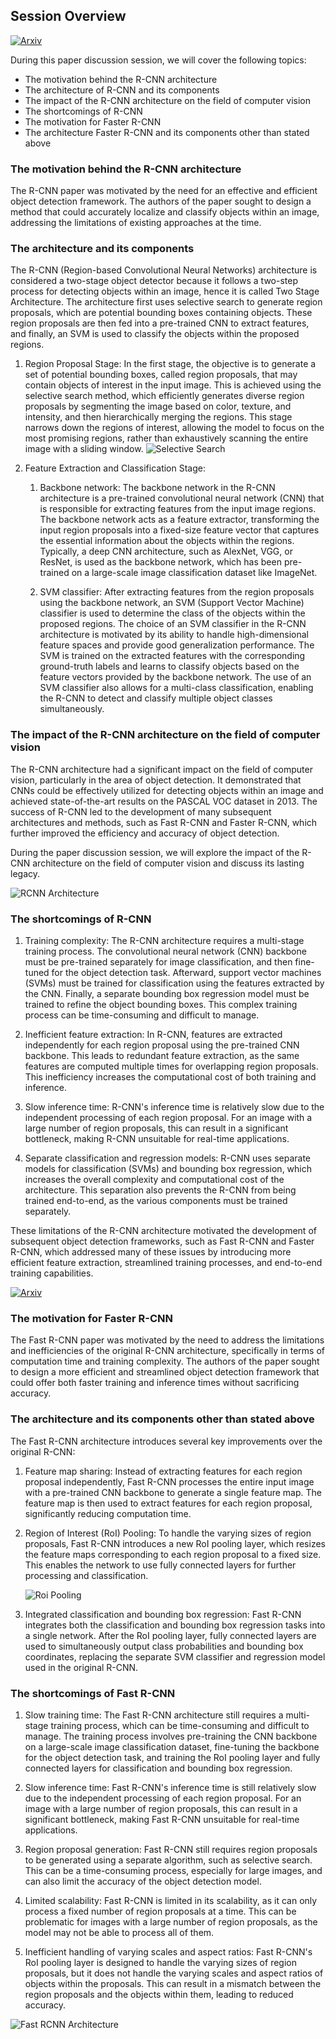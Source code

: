 ## Session Overview

[![Arxiv](https://img.shields.io/badge/ArXiv-1311.2524-orange.svg?color=blue)](https://arxiv.org/abs/1311.2524)

During this paper discussion session, we will cover the following topics:

- The motivation behind the R-CNN architecture
- The architecture of R-CNN and its components
- The impact of the R-CNN architecture on the field of computer vision
- The shortcomings of R-CNN
- The motivation for Faster R-CNN
- The architecture Faster R-CNN and its components other than stated above

### The motivation behind the R-CNN architecture

The R-CNN paper was motivated by the need for an effective and efficient object detection framework. The authors of the paper sought to design a method that could accurately localize and classify objects within an image, addressing the limitations of existing approaches at the time.

### The architecture and its components

The R-CNN (Region-based Convolutional Neural Networks) architecture is considered a two-stage object detector because it follows a two-step process for detecting objects within an image, hence it is called Two Stage Architecture. The architecture first uses selective search to generate region proposals, which are potential bounding boxes containing objects. These region proposals are then fed into a pre-trained CNN to extract features, and finally, an SVM is used to classify the objects within the proposed regions. 

  1. Region Proposal Stage: In the first stage, the objective is to generate a set of potential bounding boxes, called region proposals, that may contain objects of interest in the input image. This is achieved using the selective search method, which efficiently generates diverse region proposals by segmenting the image based on color, texture, and intensity, and then hierarchically merging the regions. This stage narrows down the regions of interest, allowing the model to focus on the most promising regions, rather than exhaustively scanning the entire image with a sliding window.
   ![Selective Search](ssearch.jpg)

   
 2. Feature Extraction and Classification Stage: 
    1. Backbone network: The backbone network in the R-CNN architecture is a pre-trained convolutional neural network (CNN) that is responsible for extracting features from the input image regions. The backbone network acts as a feature extractor, transforming the input region proposals into a fixed-size feature vector that captures the essential information about the objects within the regions. Typically, a deep CNN architecture, such as AlexNet, VGG, or ResNet, is used as the backbone network, which has been pre-trained on a large-scale image classification dataset like ImageNet.
   
    2. SVM classifier: After extracting features from the region proposals using the backbone network, an SVM (Support Vector Machine) classifier is used to determine the class of the objects within the proposed regions. The choice of an SVM classifier in the R-CNN architecture is motivated by its ability to handle high-dimensional feature spaces and provide good generalization performance. The SVM is trained on the extracted features with the corresponding ground-truth labels and learns to classify objects based on the feature vectors provided by the backbone network. The use of an SVM classifier also allows for a multi-class classification, enabling the R-CNN to detect and classify multiple object classes simultaneously.


### The impact of the R-CNN architecture on the field of computer vision

The R-CNN architecture had a significant impact on the field of computer vision, particularly in the area of object detection. It demonstrated that CNNs could be effectively utilized for detecting objects within an image and achieved state-of-the-art results on the PASCAL VOC dataset in 2013. The success of R-CNN led to the development of many subsequent architectures and methods, such as Fast R-CNN and Faster R-CNN, which further improved the efficiency and accuracy of object detection.

During the paper discussion session, we will explore the impact of the R-CNN architecture on the field of computer vision and discuss its lasting legacy.


![RCNN Architecture](rcnn.jpeg)


### The shortcomings of R-CNN

1. Training complexity: The R-CNN architecture requires a multi-stage training process. The convolutional neural network (CNN) backbone must be pre-trained separately for image classification, and then fine-tuned for the object detection task. Afterward, support vector machines (SVMs) must be trained for classification using the features extracted by the CNN. Finally, a separate bounding box regression model must be trained to refine the object bounding boxes. This complex training process can be time-consuming and difficult to manage.

2. Inefficient feature extraction: In R-CNN, features are extracted independently for each region proposal using the pre-trained CNN backbone. This leads to redundant feature extraction, as the same features are computed multiple times for overlapping region proposals. This inefficiency increases the computational cost of both training and inference.

3. Slow inference time: R-CNN's inference time is relatively slow due to the independent processing of each region proposal. For an image with a large number of region proposals, this can result in a significant bottleneck, making R-CNN unsuitable for real-time applications.

4. Separate classification and regression models: R-CNN uses separate models for classification (SVMs) and bounding box regression, which increases the overall complexity and computational cost of the architecture. This separation also prevents the R-CNN from being trained end-to-end, as the various components must be trained separately.

These limitations of the R-CNN architecture motivated the development of subsequent object detection frameworks, such as Fast R-CNN and Faster R-CNN, which addressed many of these issues by introducing more efficient feature extraction, streamlined training processes, and end-to-end training capabilities.

[![Arxiv](https://img.shields.io/badge/ArXiv-1311.2524-orange.svg?color=blue)](https://arxiv.org/abs/1311.2524)



### The motivation for Faster R-CNN
The Fast R-CNN paper was motivated by the need to address the limitations and inefficiencies of the original R-CNN architecture, specifically in terms of computation time and training complexity. The authors of the paper sought to design a more efficient and streamlined object detection framework that could offer both faster training and inference times without sacrificing accuracy.

### The architecture and its components other than stated above

The Fast R-CNN architecture introduces several key improvements over the original R-CNN:

1. Feature map sharing: Instead of extracting features for each region proposal independently, Fast R-CNN processes the entire input image with a pre-trained CNN backbone to generate a single feature map. The feature map is then used to extract features for each region proposal, significantly reducing computation time.
    

2. Region of Interest (RoI) Pooling: To handle the varying sizes of region proposals, Fast R-CNN introduces a new RoI pooling layer, which resizes the feature maps corresponding to each region proposal to a fixed size. This enables the network to use fully connected layers for further processing and classification.
    
    ![Roi Pooling](roi_pooling.jpg)


3. Integrated classification and bounding box regression: Fast R-CNN integrates both the classification and bounding box regression tasks into a single network. After the RoI pooling layer, fully connected layers are used to simultaneously output class probabilities and bounding box coordinates, replacing the separate SVM classifier and regression model used in the original R-CNN.


### The shortcomings of Fast R-CNN

1. Slow training time: The Fast R-CNN architecture still requires a multi-stage training process, which can be time-consuming and difficult to manage. The training process involves pre-training the CNN backbone on a large-scale image classification dataset, fine-tuning the backbone for the object detection task, and training the RoI pooling layer and fully connected layers for classification and bounding box regression.
   
2. Slow inference time: Fast R-CNN's inference time is still relatively slow due to the independent processing of each region proposal. For an image with a large number of region proposals, this can result in a significant bottleneck, making Fast R-CNN unsuitable for real-time applications.

3. Region proposal generation: Fast R-CNN still requires region proposals to be generated using a separate algorithm, such as selective search. This can be a time-consuming process, especially for large images, and can also limit the accuracy of the object detection model.

4. Limited scalability: Fast R-CNN is limited in its scalability, as it can only process a fixed number of region proposals at a time. This can be problematic for images with a large number of region proposals, as the model may not be able to process all of them.


5. Inefficient handling of varying scales and aspect ratios: Fast R-CNN's RoI pooling layer is designed to handle the varying sizes of region proposals, but it does not handle the varying scales and aspect ratios of objects within the proposals. This can result in a mismatch between the region proposals and the objects within them, leading to reduced accuracy.


![Fast RCNN Architecture](fastrcnn.png)
